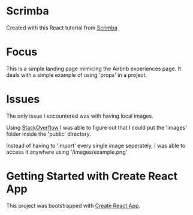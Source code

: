 # Scrimba
Created with this React tutorial from [Scrimba](https://scrimba.com/learn/learnreact/)

# Focus
This is a simple landing page mimicing the Airbnb experiences page.
It deals with a simple example of using 'props' in a project. 

# Issues 

The only issue I encountered was with having local images. 

Using [StackOverflow](https://stackoverflow.com) I was able to figure out that I could put the 'images' folder inside the 'public' directory. 

Instead of having to 'import' every single image seperately, I was able to access it anywhere using '/images/example.png'

# Getting Started with Create React App

This project was bootstrapped with [Create React App](https://github.com/facebook/create-react-app).




